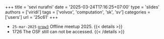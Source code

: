 +++
title = 'sevi nurafni'
date = '2025-03-24T17:16:25+07:00'
type = 'slides'
authors = ['viridi']
tags = ['volvox', 'computation', 'sk', 'sv']
categories = ['users']
url = '25c61'
+++

+ `25-mar-2025` [`grpw3`](https://osf.io/grpw3) Offline meetup 2025.
{{< details >}}
+ 1726 The OSF still can not be accessed.
{{< /details >}}
